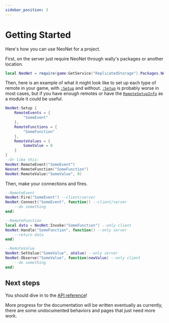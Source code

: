 ```yaml
---
sidebar_position: 3
---
```


# Getting Started

Here's how you can use NeoNet for a project.

First, on the server just require NeoNet through wally's packages or another location.
```lua
local NeoNet = require(game:GetService("ReplicatedStorage").Packages.NeoNet)
```

Then, here is an example of what it might look like to set up each type of remote in your game, with [`:Setup`](/api/NeoNet#Setup) and without.
[`:Setup`](/api/NeoNet#Setup) is probably worse in most cases, but if you have enough remotes or have the [`RemoteSetupInfo`](/api/NeoNet#RemoteSetupInfo) as a module it could be useful.
```lua
NeoNet:Setup {
	RemoteEvents = {
		"SomeEvent"
	},
	RemoteFunctions = {
		"SomeFunction"
	},
	RemoteValues = {
		SomeValue = 0
	}
}
--Or like this:
NeoNet:RemoteEvent("SomeEvent")
Neonet:RemoteFunction("SomeFunction")
NeoNet:RemoteValue("SomeValue", 0)
```

Then, make your connections and fires.
```lua title="init.server.lua"
--RemoteEvent
NeoNet:Fire("SomeEvent") --client/server
NeoNet:Connect("SomeEvent", function() --client/server
    --do something
end)

--RemoteFunction
local data = NeoNet:Invoke("SomeFunction") --only client
NeoNet:Handle("SomeFunction", function() --only server
    --return data
end)

--RemoteValue
NeoNet:SetValue("SomeValue", aValue) --only server
NeoNet:Observe("SomeValue", function(newValue) --only client
    --do something
end)
```

## Next steps
You should dive in to the [API reference](/api/NeoNet)!

More progress for the documentation will be written eventually as currently, there are some undocumented behaviors and pages that just need more work.